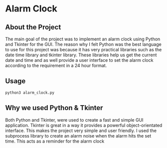 # Alarm Clock



## About the Project

The main goal of the project was to implement an alarm clock using Python and Tkinter for the GUI. The reason why I felt Python was the best language to use for this project was because it has very practical libraries such as the date time library and tkinter library. These libraries help us get the current date and time and as well provide a user interface to set the alarm clock according to the requirement in a 24 hour format. 


## Usage
```
python3 alarm_clock.py 
```

## Why we used Python & Tkinter
Both Python and Tkinter, were used to create a fast and simple GUI application. Tkinter is great in a way it provides a powerful object-orientated interface. This makes the project very simple and user friendly. I used the subprocess library to create an alarm noise when the alarm hits the set time. This acts as a reminder for the alarm clock